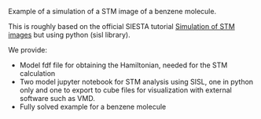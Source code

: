 Example of a simulation of a STM image of a benzene molecule.

This is roughly based on the official SIESTA tutorial [Simulation of STM images](https://docs.siesta-project.org/projects/siesta/en/latest/tutorials/applications/stm-images/index.html) but using python (sisl library).

We provide:
- Model fdf file for obtaining the Hamiltonian, needed for the STM calculation
- Two model jupyter notebook for STM analysis using SISL, one in python only and one to export to cube files for visualization with external software such as VMD. 
- Fully solved example for a benzene molecule

